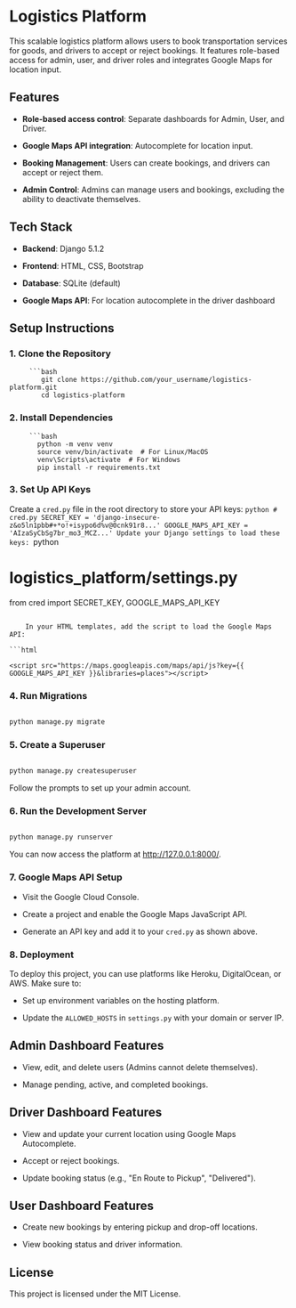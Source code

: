 # Logistics Platform

This scalable logistics platform allows users to book transportation services for goods, and drivers to accept or reject bookings. It features role-based access for admin, user, and driver roles and integrates Google Maps for location input.

## Features

- **Role-based access control**: Separate dashboards for Admin, User, and Driver.

- **Google Maps API integration**: Autocomplete for location input.

- **Booking Management**: Users can create bookings, and drivers can accept or reject them.

- **Admin Control**: Admins can manage users and bookings, excluding the ability to deactivate themselves.

## Tech Stack

- **Backend**: Django 5.1.2

- **Frontend**: HTML, CSS, Bootstrap

- **Database**: SQLite (default)

- **Google Maps API**: For location autocomplete in the driver dashboard

## Setup Instructions

### 1. **Clone the Repository**

         ```bash
            git clone https://github.com/your_username/logistics-platform.git
            cd logistics-platform
     

### 2. **Install Dependencies**
         ```bash
           python -m venv venv
           source venv/bin/activate  # For Linux/MacOS
           venv\Scripts\activate  # For Windows
           pip install -r requirements.txt

### 3. **Set Up API Keys**

Create a `cred.py` file in the root directory to store your API keys:
      ```python
      # cred.py
      SECRET_KEY = 'django-insecure-z&o5ln1pbb#+*o!+isypo6d%v@0cnk91r8...'
      GOOGLE_MAPS_API_KEY = 'AIzaSyCbSg7br_mo3_MCZ...'
      Update your Django settings to load these keys:
      ```python

# logistics_platform/settings.py

from cred import SECRET_KEY, GOOGLE_MAPS_API_KEY

```

    In your HTML templates, add the script to load the Google Maps API:

```html

<script src="https://maps.googleapis.com/maps/api/js?key={{ GOOGLE_MAPS_API_KEY }}&libraries=places"></script>

```

### 4. **Run Migrations**

```bash

python manage.py migrate

```

### 5. **Create a Superuser**

```bash

python manage.py createsuperuser

```

Follow the prompts to set up your admin account.

### 6. **Run the Development Server**

```bash

python manage.py runserver

```

You can now access the platform at http://127.0.0.1:8000/.

### 7. **Google Maps API Setup**

- Visit the Google Cloud Console.

- Create a project and enable the Google Maps JavaScript API.

- Generate an API key and add it to your `cred.py` as shown above.

### 8. **Deployment**

To deploy this project, you can use platforms like Heroku, DigitalOcean, or AWS. Make sure to:

- Set up environment variables on the hosting platform.

- Update the `ALLOWED_HOSTS` in `settings.py` with your domain or server IP.

## Admin Dashboard Features

- View, edit, and delete users (Admins cannot delete themselves).

- Manage pending, active, and completed bookings.

## Driver Dashboard Features

- View and update your current location using Google Maps Autocomplete.

- Accept or reject bookings.

- Update booking status (e.g., "En Route to Pickup", "Delivered").

## User Dashboard Features

- Create new bookings by entering pickup and drop-off locations.

- View booking status and driver information.

## License

This project is licensed under the MIT License.

